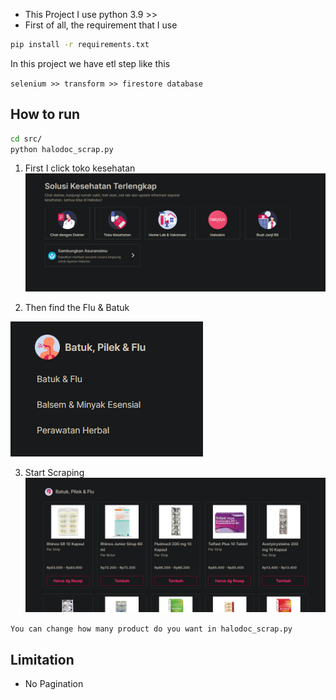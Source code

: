 - This Project I use python 3.9 >>
- First of all, the requirement that I use

```bash
pip install -r requirements.txt
```
In this project we have etl step like this

`selenium >> transform >> firestore database`

## How to run
```bash
cd src/
python halodoc_scrap.py 
```
1. First I click toko kesehatan
![Alt text](resources/documentation/Screenshot%202024-06-09%20055639.png)

2. Then find the Flu & Batuk

![Alt text](resources/documentation/Screenshot%202024-06-09%20055816.png)

3. Start Scraping 
![Alt text](resources/documentation/Screenshot%202024-06-09%20055854.png)

`You can change how many product do you want in halodoc_scrap.py`

## Limitation
- No Pagination


